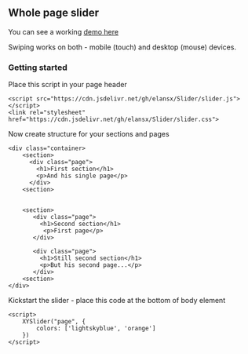 ## Whole page slider

You can see a working [demo here](https://elansx.github.io/Slider/)

Swiping works on both - mobile (touch) and desktop (mouse) devices.


### Getting started

Place this script in your page header
```
<script src="https://cdn.jsdelivr.net/gh/elansx/Slider/slider.js"></script>
<link rel="stylesheet" href="https://cdn.jsdelivr.net/gh/elansx/Slider/slider.css">
```

Now create structure for your sections and pages
```
<div class="container>
    <section>
      <div class="page">
        <h1>First section</h1>
        <p>And his single page</p>
      </div> 
    <section>


    <section>
       <div class="page">
         <h1>Second section</h1>
          <p>First page</p>
       </div>

       <div class="page">
         <h1>Still second section</h1>
         <p>But his second page...</p>
       </div>
    <section>
</div>
```
Kickstart the slider - place this code at the bottom of body element

```
<script>
    XYSlider("page", {
        colors: ['lightskyblue', 'orange']
    })
</script>

```

